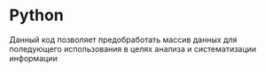 # Python
Данный код позволяет предобработать массив данных для поледующего использования в целях анализа и систематизации информации
